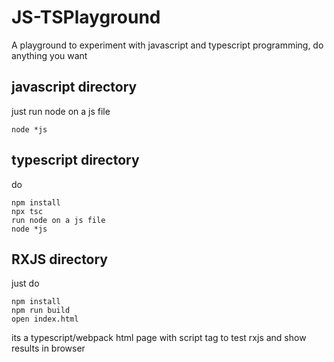 # JS-TSPlayground
A playground to experiment with javascript and typescript programming, do anything you want

## javascript directory
just run node on a js file
```
node *js
```

## typescript directory
do
```
npm install
npx tsc
run node on a js file
node *js
```

## RXJS directory
just do
```
npm install
npm run build
open index.html
```
its a typescript/webpack html page with script tag to test rxjs and show results in browser
